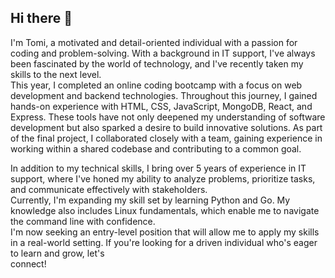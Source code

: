 ## Hi there 👋

I'm Tomi, a motivated and detail-oriented individual with a passion for coding and problem-solving. With a background in IT support, I've always been fascinated by the world of technology, and I've recently taken my skills to the next level.                                                                                                                                                                                                                                                                                                            
This year, I completed an online coding bootcamp with a focus on web development and backend technologies. Throughout this journey, I gained hands-on experience with HTML, CSS, JavaScript, MongoDB, React, and Express. These tools have not only deepened my understanding of software development but also sparked a desire to build innovative solutions. As part of the final project, I collaborated closely with a team, gaining experience in working within a shared codebase and contributing to a common goal.      

In addition to my technical skills, I bring over 5 years of experience in IT support, where I've honed my ability to analyze problems, prioritize tasks, and communicate effectively with stakeholders.                                                                                                                                                                                                                                                                                                                                              
Currently, I'm expanding my skill set by learning Python and Go. My knowledge also includes Linux fundamentals, which enable me to navigate the command line with confidence.                                                                                                                                                                                                  
I'm now seeking an entry-level position that will allow me to apply my skills in a real-world setting. If you're looking for a driven individual who's eager to learn and grow, let's  
connect!

<!--
**tomislav-varga/tomislav-varga** is a ✨ _special_ ✨ repository because its `README.md` (this file) appears on your GitHub profile.

Here are some ideas to get you started:

- 🔭 I’m currently working on ...
- 🌱 I’m currently learning ...
- 👯 I’m looking to collaborate on ...
- 🤔 I’m looking for help with ...
- 💬 Ask me about ...
- 📫 How to reach me: ...
- 😄 Pronouns: ...
- ⚡ Fun fact: ...
-->
